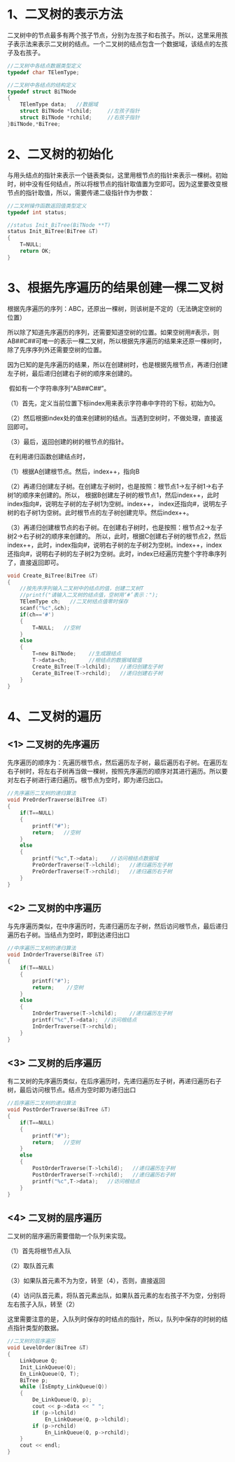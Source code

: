 # 1、二叉树的表示方法

二叉树中的节点最多有两个孩子节点，分别为左孩子和右孩子。所以，这里采用孩子表示法来表示二叉树的结点。一个二叉树的结点包含一个数据域，该结点的左孩子及右孩子。

```c
//二叉树中各结点数据类型定义
typedef char TElemType;

//二叉树中各结点的结构定义
typedef struct BiTNode
{
    TElemType data;   //数据域
    struct BiTNode *lchild;     //左孩子指针
    struct BiTNode *rchild;     //右孩子指针
}BiTNode,*BiTree;
```

# 2、二叉树的初始化

与用头结点的指针来表示一个链表类似，这里用根节点的指针来表示一棵树。初始时，树中没有任何结点，所以将根节点的指针取值置为空即可。因为这里要改变根节点的指针取值，所以，需要传递二级指针作为参数：

```c
//二叉树操作函数返回值类型定义
typedef int status;

//status Init_BiTree(BiTNode **T)
status Init_BiTree(BiTree &T)
{
    T=NULL;
    return OK;
}
```

# 3、根据先序遍历的结果创建一棵二叉树

根据先序遍历的序列：ABC，还原出一棵树，则该树是不定的（无法确定空树的位置）

所以除了知道先序遍历的序列，还需要知道空树的位置。如果空树用#表示，则AB##C##可唯一的表示一棵二叉树，所以根据先序遍历的结果来还原一棵树时，除了先序序列外还需要空树的位置。

​    因为已知的是先序遍历的结果，所以在创建树时，也是根据先根节点，再递归创建左子树，最后递归创建右子树的顺序来创建的。

​    假如有一个字符串序列“AB##C##”。

（1）首先，定义当前位置下标index用来表示字符串中字符的下标，初始为0。

（2）然后根据index处的值来创建树的结点。当遇到空树时，不做处理，直接返回即可。

（3）最后，返回创建的树的根节点的指针。

​    在利用递归函数创建结点时，

（1）根据A创建根节点。然后，index++，指向B

（2）再递归创建左子树。在创建左子树时，也是按照：根节点1->左子树1->右子树1的顺序来创建的。所以， 根据B创建左子树的根节点1，然后index++，此时index指向#，说明左子树的左子树1为空树。index++， index还指向#，说明左子树的右子树1为空树。此时根节点的左子树创建完毕。然后index++。

（3）再递归创建根节点的右子树。在创建右子树时，也是按照：根节点2->左子树2->右子树2的顺序来创建的。  所以，此时，根据C创建右子树的根节点2，然后index++，此时，index指向#，说明右子树的左子树2为空树。index++，index还指向#，说明右子树的左子树2为空树。此时，index已经遍历完整个字符串序列了，直接返回即可。

```c
void Create_BiTree(BiTree &T)
{
    //按先序序列输入二叉树中的结点的值，创建二叉树T
    //printf("请输入二叉树的结点值，空树用‘#’表示：");
    TElemType ch;   //二叉树结点值零时保存
    scanf("%c",&ch);
    if(ch=='#')
    {
        T=NULL;   //空树
    }
    else
    {
        T=new BiTNode;    //生成跟结点
        T->data=ch;       //根结点的数据域赋值
        Create_BiTree(T->lchild);   //递归创建左子树
        Cerate_BiTree(T->rchild);   //递归创建右子树
    }
}
```

# 4、二叉树的遍历

## <1> 二叉树的先序遍历

先序遍历的顺序为：先遍历根节点，然后遍历左子树，最后遍历右子树。在遍历左右子树时，将左右子树再当做一棵树，按照先序遍历的顺序对其进行遍历。所以要对左右子树进行递归遍历。根节点为空时，即为递归出口。

```c
//先序遍历二叉树的递归算法
void PreOrderTraverse(BiTree &T)
{
    if(T==NULL)
    {
        printf("#");
        return;   //空树
    }
    else
    {
        printf("%c",T->data);    //访问根结点数据域
        PreOrderTraverse(T->lchild);   //递归遍历左子树
        PreOrderTraverse(T->rchild);   //递归遍历右子树
    }
}
```

## <2> 二叉树的中序遍历

与先序遍历类似，在中序遍历时，先递归遍历左子树，然后访问根节点，最后递归遍历右子树。当结点为空时，即到达递归出口

```c
//中序遍历二叉树的递归算法
void InOrderTraverse(BiTree &T)
{
    if(T==NULL)
    {
        printf("#");
        return;    //空树
    }
    else
    {
        InOrderTraverse(T->lchild);    //递归遍历左子树
        printf("%c",T->data);  //访问根结点
        InOrderTraverse(T->rchild);
    }
}
```

## <3> 二叉树的后序遍历

有二叉树的先序遍历类似，在后序遍历时，先递归遍历左子树，再递归遍历右子树，最后访问根节点。结点为空时即为递归出口

```c
//后序遍历二叉树的递归算法
void PostOrderTraverse(BiTree &T)
{
    if(T==NULL)
    {
        printf("#");
        return;   //空树
    }
    else
    {
        PostOrderTraverse(T->lchild);   //递归遍历左子树
        PostOrderTraverse(T->rchild);   //递归遍历右子树
        printf("%c",T->data);   //访问根结点
    }
}
```

## <4> 二叉树的层序遍历

二叉树的层序遍历需要借助一个队列来实现。

（1）首先将根节点入队

（2）取队首元素

（3）如果队首元素不为为空，转至（4），否则，直接返回

（4）访问队首元素，将队首元素出队，如果队首元素的左右孩子不为空，分别将左右孩子入队，转至（2）

​    这里需要注意的是，入队列时保存的时结点的指针，所以，队列中保存的时树的结点指针类型的数据。

```c
//二叉树的层序遍历
void LevelOrder(BiTree &T)
{
	LinkQueue Q;
	Init_LinkQueue(Q);
	En_LinkQueue(Q, T);
	BiTree p;
	while (IsEmpty_LinkQueue(Q)) 
	{
		De_LinkQueue(Q, p);
		cout << p->data << " ";
		if (p->lchild)
			En_LinkQueue(Q, p->lchild);
		if (p->rchild)
			En_LinkQueue(Q, p->rchild);
	}
	cout << endl;
}
```

